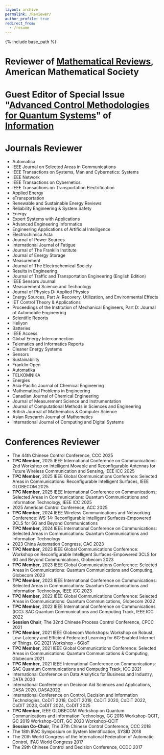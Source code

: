 ```yaml
---
layout: archive
permalink: /Reviewer/
author_profile: true
redirect_from:
  - /resume
---
```


{% include base_path %}

Reviewer of [Mathematical Reviews](https://www.ams.org/mr-database), American Mathematical Society
======

Guest Editor of Special Issue "[Advanced Control Methodologies for Quantum Systems](https://www.mdpi.com/journal/information/special_issues/WH0YS8QM8K)" of [Information](https://www.mdpi.com/journal/information)
======

Journals Reviewer
======
* Automatica
* IEEE Journal on Selected Areas in Communications
* IEEE Transactions on Systems, Man and Cybernetics: Systems
* IEEE Network
* IEEE Transactions on Cybernetics
* IEEE Transactions on Transportation Electrification
* Applied Energy
* eTransportation
* Renewable and Sustainable Energy Reviews
* Reliability Engineering & System Safety
* Energy
* Expert Systems with Applications
* Advanced Engineering Informatics
* Engineering Applications of Artificial Intelligence
* Electrochimica Acta
* Journal of Power Sources
* International Journal of Fatigue
* Journal of The Franklin Institute
* Journal of Energy Storage
* Measurement
* Journal of The Electrochemical Society
* Results in Engineering
* Journal of Traffic and Transportation Engineering (English Edition)
* IEEE Sensors Journal
* Measurement Science and Technology
* Journal of Physics D: Applied Physics
* Energy Sources, Part A: Recovery, Utilization, and Environmental Effects
* IET Control Theory & Applications
* Proceedings of the Institution of Mechanical Engineers, Part D: Journal of Automobile Engineering
* Scientific Reports
* Heliyon
* Batteries
* IEEE Access
* Global Energy Interconnection
* Telematics and Informatics Reports
* Cleaner Energy Systems
* Sensors
* Sustainability
* Franklin Open
* Automatika
* TELKOMNIKA
* Energies
* Asia-Pacific Journal of Chemical Engineering
* Mathematical Problems in Engineering
* Canadian Journal of Chemical Engineering
* Journal of Measurement Science and Instrumentation
* Journal of Computational Methods in Sciences and Engineering
* British Journal of Mathematics & Computer Science
* Asian Research Journal of Mathematics
* International Journal of Computing and Digital Systems

Conferences Reviewer
======
* The 44th Chinese Control Conference, CCC 2025
* **TPC Member**, 2025 IEEE International Conference on Communications: 2nd Workshop on Intelligent Movable and Reconfigurable Antennas for Future Wireless Communication and Sensing,
IEEE ICC 2025
* **TPC Member**, 2025 IEEE Global Communications Conference: Selected Areas in Communications: Reconfigurable Intelligent Surfaces, IEEE GLOBECOM 2025
* **TPC Member**, 2025 IEEE International Conference on Communications; Selected Areas in Communications: Quantum Communications and Information Technology, IEEE ICC 2025
* 2025 American Control Conference, ACC 2025
* **TPC Member**, 2024 IEEE Wireless Communications and Networking Conference: WS-14: Reconfigurable Intelligent Surfaces-Empowered 3CLS for 6G and Beyond Communications
* **TPC Member**, 2024 IEEE International Conference on Communications: Selected Areas in Communications: Quantum Communications and Information Technology
* 2023 China Automation Congress, CAC 2023
* **TPC Member**, 2023 IEEE Global Communications Conference: Workshop on Reconfigurable Intelligent Surfaces-Empowered 3CLS for 6G and Beyond Communications, Globecom 2023
* **TPC Member**, 2023 IEEE Global Communications Conference: Selected Areas in Communications: Quantum Communications and Computing, Globecom 2023
* **TPC Member**, 2023 IEEE International Conference on Communications: Selected Areas in Communications: Quantum Communications and Information Technology, IEEE ICC 2023
* **TPC Member**, 2022 IEEE Global Communications Conference: Selected Areas in Communications: Quantum Communications, Globecom 2022
* **TPC Member**, 2022 IEEE International Conference on Communications (ICC): SAC Quantum Communications and Computing Track, IEEE ICC 2022
* **Session Chair**, The 32nd Chinese Process Control Conference, CPCC 2021
* **TPC Member**, 2021 IEEE Globecom Workshops: Workshop on Robust, Low-Latency and Efficient Federated Learning for 6G-Enabled Internet of Things, GC 2021 Workshop - 6GIoT
* **TPC Member**, 2021 IEEE Global Communications Conference: Selected Areas in Communications: Quantum Communications & Computing, Globecom 2021
* **TPC Member**, 2021 IEEE International Conference on Communications: SAC Quantum Communications and Computing Track, ICC 2021
* International Conference on Data Analytics for Business and Industry, DATA 2020
* International Conference on Decision Aid Sciences and Applications, DASA 2020, DASA2022
* International Conference on Control, Decision and Information Technologies, CoDIT 2018, CoDIT 2019, CoDIT 2020, CoDIT 2022, CoDIT 2023, CoDIT 2024, CoDIT 2025
* **TPC Member**, IEEE GLOBECOM Workshop on Quantum Communications and Information Technology, GC 2018 Workshop-QCIT, GC 2019 Workshop-QCIT, GC 2020 Workshop-QCIT
* **Session Co-Chair**, The 37th Chinese Control Conference, CCC 2018
* The 18th IFAC Symposium on System Identification, SYSID 2018
* The 20th World Congress of the International Federation of Automatic Control, IFAC World Congress 2017
* The 29th Chinese Control and Decision Conference, CCDC 2017



